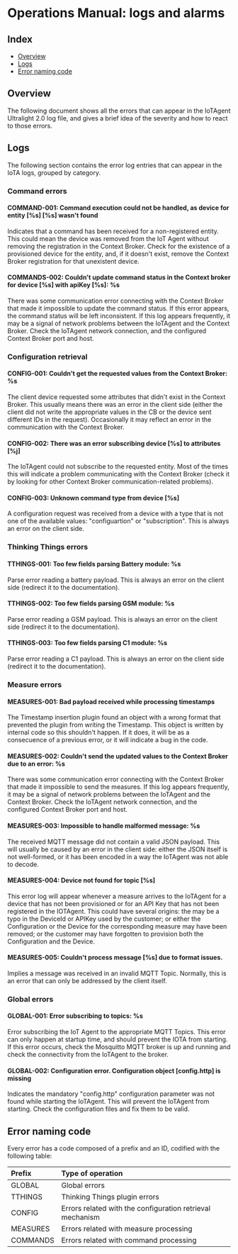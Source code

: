 # Operations Manual: logs and alarms
## Index

* [Overview](#overview)
* [Logs](#logs)
* [Error naming code](#errorcode)


## <a name="overview"/>  Overview
The following document shows all the errors that can appear in the IoTAgent Ultralight 2.0 log file, and gives a brief
idea of the severity and how to react to those errors.

## <a name="logs"/>  Logs
The following section contains the error log entries that can appear in the IoTA logs, grouped by category.

### Command errors

#### COMMAND-001: Command execution could not be handled, as device for entity [%s] [%s] wasn\'t found
Indicates that a command has been received for a non-registered entity. This could mean the device was removed from the
IoT Agent without removing the registration in the Context Broker. Check for the existence of a provisioned device for
the entity, and, if it doesn't exist, remove the Context Broker registration for that unexistent device.

#### COMMANDS-002: Couldn\'t update command status in the Context broker for device [%s] with apiKey [%s]: %s
There was some communication error connecting with the Context Broker that made it impossible to update the command
status. If this error appears, the command status will be left inconsistent. If this log appears frequently, it may be
a signal of network problems between the IoTAgent and the Context Broker. Check the IoTAgent network connection, and
the configured Context Broker port and host.

### Configuration retrieval

#### CONFIG-001: Couldn\'t get the requested values from the Context Broker: %s

The client device requested some attributes that didn't exist in the Context Broker. This usually means there was an
error in the client side (either the client did not write the appropriate values in the CB or the device sent different
IDs in the request). Occasionally it may reflect an error in the communication with the Context Broker.

#### CONFIG-002: There was an error subscribing device [%s] to attributes [%j]

The IoTAgent could not subscribe to the requested entity. Most of the times this will indicate a problem communicating
with the Context Broker (check it by looking for other Context Broker communication-related problems).

#### CONFIG-003: Unknown command type from device [%s]

A configuration request was received from a device with a type that is not one of the available values: "configuartion"
or "subscription". This is always an error on the client side.

### Thinking Things errors

#### TTHINGS-001: Too few fields parsing Battery module: %s

Parse error reading a battery payload. This is always an error on the client side (redirect it to the documentation).

#### TTHINGS-002: Too few fields parsing GSM module: %s

Parse error reading a GSM payload. This is always an error on the client side (redirect it to the documentation).

#### TTHINGS-003: Too few fields parsing C1 module: %s

Parse error reading a C1 payload. This is always an error on the client side (redirect it to the documentation).


### Measure errors

#### MEASURES-001: Bad payload received while processing timestamps
The Timestamp insertion plugin found an object with a wrong format that prevented the plugin from writing the Timestamp.
This object is written by internal code so this shouldn't happen. If it does, it will be as a consecuence of a previous
error, or it will indicate a bug in the code.

#### MEASURES-002: Couldn\'t send the updated values to the Context Broker due to an error: %s
There was some communication error connecting with the Context Broker that made it impossible to send the measures.
If this log appears frequently, it may be a signal of network problems between the IoTAgent and the Context Broker.
Check the IoTAgent network connection, and the configured Context Broker port and host.

#### MEASURES-003: Impossible to handle malformed message: %s
The received MQTT message did not contain a valid JSON payload. This will usually be caused by an error in the client
side: either the JSON itself is not well-formed, or it has been encoded in a way the IoTAgent was not able to decode.

#### MEASURES-004: Device not found for topic [%s]
This error log will appear whenever a measure arrives to the IoTAgent for a device that has not been provisioned or for
an API Key that has not been registered in the IOTAgent. This could have several origins: the may be a typo in the
DeviceId or APIKey used by the customer; or either the Configuration or the Device for the corresponding measure may
have been removed; or the customer may have forgotten to provision both the Configuration and the Device.

#### MEASURES-005: Couldn\'t process message [%s] due to format issues.
Implies a message was received in an invalid MQTT Topic. Normally, this is an error that can only be addressed by the
client itself.


### Global errors

#### GLOBAL-001: Error subscribing to topics: %s
Error subscribing the IoT Agent to the appropriate MQTT Topics. This error can only happen at startup time, and should
prevent the IOTA from starting. If this error occurs, check the Mosquitto MQTT broker is up and running and check the
connectivity from the IoTAgent to the broker.

#### GLOBAL-002: Configuration error. Configuration object [config.http] is missing

Indicates the mandatory "config.http" configuration parameter was not found while starting the IoTAgent. This will
prevent the IoTAgent from starting. Check the configuration files and fix them to be valid.


## <a name="errorcode"/> Error naming code
Every error has a code composed of a prefix and an ID, codified with the following table:

| Prefix           | Type of operation      |
|:---------------- |:---------------------- |
| GLOBAL           | Global errors          |
| TTHINGS          | Thinking Things plugin errors          |
| CONFIG           | Errors related with the configuration retrieval mechanism          |
| MEASURES         | Errors related with measure processing |
| COMMANDS         | Errors related with command processing |
